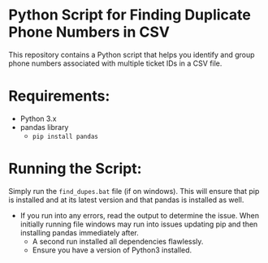 # Python Script for Finding Duplicate Phone Numbers in CSV
This repository contains a Python script that helps you identify and group phone numbers associated with multiple ticket IDs in a CSV file.

# Requirements:

- Python 3.x
- pandas library 
    - `pip install pandas`

# Running the Script:
Simply run the `find_dupes.bat` file (if on windows). This will ensure that pip is installed and at its latest version and that pandas is installed as well.
-  If you run into any errors, read the output to determine the issue. When initially running file windows may run into issues updating pip and then installing pandas immediately after.
    - A second run installed all dependencies flawlessly.
    - Ensure you have a version of Python3 installed.
